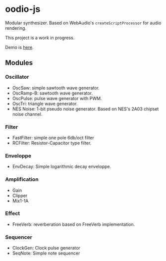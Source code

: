 # oodio-js

Modular synthesizer. Based on WebAudio's `createScriptProcessor` for audio rendering.

This project is a work in progress.

Demo is [here](http://cstoquer.github.io/oodio-js).

## Modules

### Oscillator
 - OscSaw: simple sawtooth wave generator.
 - OscRamp-B: sawtooth wave generator. 
 - OscPulse: pulse wave generator with PWM.
 - OscTri: triangle wave generator.
 - NES Noise: 1-bit pseudo noise generator. Based on NES's 2A03 chipset noise channel.

### Filter
 - FastFilter: simple one pole 6db/oct filter
 - RCFilter: Resistor-Capacitor type filter.

### Enveloppe
 - EnvDecay: Simple logarithmic decay enveloppe.

### Amplification
 - Gain
 - Clipper
 - Mix1-1A

### Effect
 - FreeVerb: reverberation based on FreeVerb implementation.

### Sequencer
 - ClockGen: Clock pulse generator
 - SeqNote: Simple note sequencer
